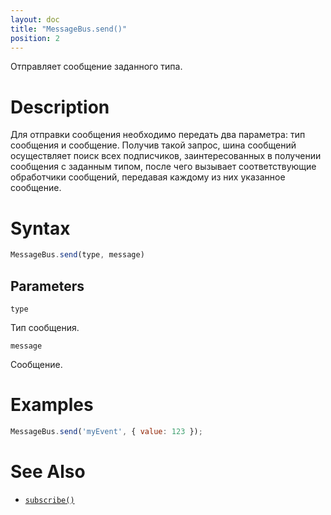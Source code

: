 ```yaml
---
layout: doc
title: "MessageBus.send()"
position: 2
---
```


Отправляет сообщение заданного типа.

# Description

Для отправки сообщения необходимо передать два параметра: тип сообщения и сообщение. Получив такой
запрос, шина сообщений осуществляет поиск всех подписчиков, заинтересованных в получении сообщения с
заданным типом, после чего вызывает соответствующие обработчики сообщений, передавая каждому из них
указанное сообщение.

# Syntax

```js
MessageBus.send(type, message)
```

## Parameters

`type`

Тип сообщения.

`message`

Сообщение.

# Examples

```js
MessageBus.send('myEvent', { value: 123 });
```

# See Also

* [`subscribe()`](../MessageBus.subscribe/)
